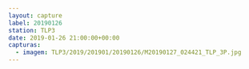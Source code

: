 ```yaml
---
layout: capture
label: 20190126
station: TLP3
date: 2019-01-26 21:00:00+00:00
capturas:
  - imagem: TLP3/2019/201901/20190126/M20190127_024421_TLP_3P.jpg
---
```

